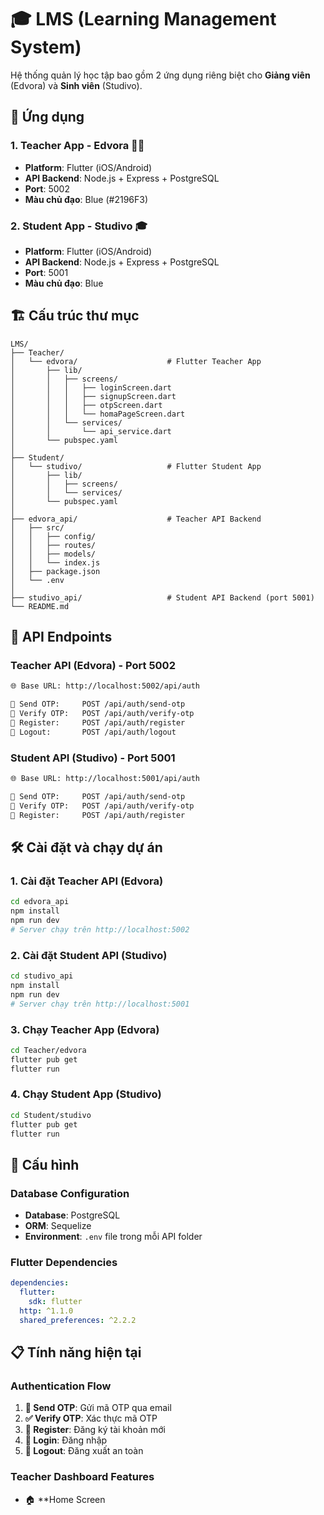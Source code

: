 # 🎓 LMS (Learning Management System)

Hệ thống quản lý học tập bao gồm 2 ứng dụng riêng biệt cho **Giảng viên** (Edvora) và **Sinh viên** (Studivo).

## 📱 Ứng dụng

### 1. **Teacher App - Edvora** 🧑‍🏫
- **Platform**: Flutter (iOS/Android)
- **API Backend**: Node.js + Express + PostgreSQL
- **Port**: 5002
- **Màu chủ đạo**: Blue (#2196F3)

### 2. **Student App - Studivo** 🎓
- **Platform**: Flutter (iOS/Android) 
- **API Backend**: Node.js + Express + PostgreSQL
- **Port**: 5001
- **Màu chủ đạo**: Blue

## 🏗️ Cấu trúc thư mục

```
LMS/
├── Teacher/
│   └── edvora/                    # Flutter Teacher App
│       ├── lib/
│       │   ├── screens/
│       │   │   ├── loginScreen.dart
│       │   │   ├── signupScreen.dart
│       │   │   ├── otpScreen.dart
│       │   │   └── homaPageScreen.dart
│       │   └── services/
│       │       └── api_service.dart
│       └── pubspec.yaml
│
├── Student/
│   └── studivo/                   # Flutter Student App
│       ├── lib/
│       │   ├── screens/
│       │   └── services/
│       └── pubspec.yaml
│
├── edvora_api/                    # Teacher API Backend
│   ├── src/
│   │   ├── config/
│   │   ├── routes/
│   │   ├── models/
│   │   └── index.js
│   ├── package.json
│   └── .env
│
├── studivo_api/                   # Student API Backend (port 5001)
└── README.md
```

## 🚀 API Endpoints

### **Teacher API (Edvora) - Port 5002**
```bash
🌐 Base URL: http://localhost:5002/api/auth

📧 Send OTP:     POST /api/auth/send-otp
🔐 Verify OTP:   POST /api/auth/verify-otp  
📝 Register:     POST /api/auth/register
🚪 Logout:       POST /api/auth/logout
```

### **Student API (Studivo) - Port 5001**
```bash
🌐 Base URL: http://localhost:5001/api/auth

📧 Send OTP:     POST /api/auth/send-otp
🔐 Verify OTP:   POST /api/auth/verify-otp
📝 Register:     POST /api/auth/register
```

## 🛠️ Cài đặt và chạy dự án

### **1. Cài đặt Teacher API (Edvora)**
```bash
cd edvora_api
npm install
npm run dev
# Server chạy trên http://localhost:5002
```

### **2. Cài đặt Student API (Studivo)**
```bash
cd studivo_api  
npm install
npm run dev
# Server chạy trên http://localhost:5001
```

### **3. Chạy Teacher App (Edvora)**
```bash
cd Teacher/edvora
flutter pub get
flutter run
```

### **4. Chạy Student App (Studivo)**
```bash
cd Student/studivo
flutter pub get
flutter run
```

## 🔧 Cấu hình

### **Database Configuration**
- **Database**: PostgreSQL
- **ORM**: Sequelize
- **Environment**: `.env` file trong mỗi API folder

### **Flutter Dependencies**
```yaml
dependencies:
  flutter:
    sdk: flutter
  http: ^1.1.0
  shared_preferences: ^2.2.2
```

## 📋 Tính năng hiện tại

### **Authentication Flow**
1. **📧 Send OTP**: Gửi mã OTP qua email
2. **✅ Verify OTP**: Xác thực mã OTP
3. **📝 Register**: Đăng ký tài khoản mới
4. **🔐 Login**: Đăng nhập
5. **🚪 Logout**: Đăng xuất an toàn

### **Teacher Dashboard Features**
- 🏠 **Home Screen
